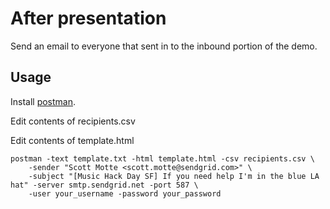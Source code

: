 # After presentation

Send an email to everyone that sent in to the inbound portion of the demo.

## Usage

Install [postman](https://github.com/zachlatta/postman).

Edit contents of recipients.csv

Edit contents of template.html

```
postman -text template.txt -html template.html -csv recipients.csv \
    -sender "Scott Motte <scott.motte@sendgrid.com>" \
    -subject "[Music Hack Day SF] If you need help I'm in the blue LA hat" -server smtp.sendgrid.net -port 587 \
    -user your_username -password your_password
```
